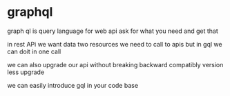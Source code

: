 # graphql
graph ql is query language for  web api 
ask for what you need and get that
 
 in rest APi we want data two resources we need to call to apis but in gql we can doit in one call

 we can also upgrade our api without breaking backward compatibly version less upgrade


 we can easily introduce gql in your code base